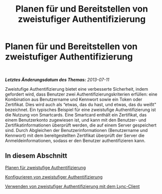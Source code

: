 ﻿---
title: Planen für und Bereitstellen von zweistufiger Authentifizierung
TOCTitle: Planen für und Bereitstellen von zweistufiger Authentifizierung
ms:assetid: 442a88df-ebc2-4335-9c59-0ce1adc1471e
ms:mtpsurl: https://technet.microsoft.com/de-de/library/Dn308563(v=OCS.15)
ms:contentKeyID: 56269264
ms.date: 05/19/2016
mtps_version: v=OCS.15
ms.translationtype: HT
---

# Planen für und Bereitstellen von zweistufiger Authentifizierung

 

_**Letztes Änderungsdatum des Themas:** 2013-07-11_

Zweistufige Authentifizierung bietet eine verbesserte Sicherheit, indem gefordert wird, dass Benutzer zwei Authentifizierungskriterien erfüllen: eine Kombination aus Benutzername und Kennwort sowie ein Token oder Zertifikat. Dies wird auch als “etwas, das du hast, und etwas, das du weißt" bezeichnet. Ein typisches Beispiel für eine zweistufige Authentifizierung ist die Nutzung von Smartcards. Eine Smartcard enthält ein Zertifikat, das einem Benutzerkonto zugewiesen ist, und kann mit den Benutzer- und Zertifikatinformationen überprüft werden, die auf einem Server gespeichert sind. Durch Abgleichen der Benutzerinformationen (Benutzername und Kennwort) mit dem bereitgestellten Zertifikat überprüft der Server die Anmeldeinformationen, sodass er den Benutzer authentifizieren kann.

## In diesem Abschnitt

[Planen für zweistufige Authentifizierung](lync-server-2013-planning-for-two-factor-authentication.md)

[Konfigurieren von zweistufiger Authentifizierung](lync-server-2013-configuring-two-factor-authentication.md)

[Verwenden von zweistufiger Authentifizierung mit dem Lync-Client](lync-server-2013-using-two-factor-authentication-with-lync-client.md)


